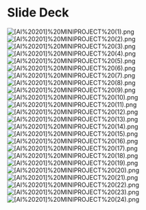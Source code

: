 # Slide Deck

![[AI%20201]%20MINIPROJECT%20(1).png]([AI%20201]%20MINIPROJECT%20(1).png)
![[AI%20201]%20MINIPROJECT%20(2).png]([AI%20201]%20MINIPROJECT%20(2).png)
![[AI%20201]%20MINIPROJECT%20(3).png]([AI%20201]%20MINIPROJECT%20(3).png)
![[AI%20201]%20MINIPROJECT%20(4).png]([AI%20201]%20MINIPROJECT%20(4).png)
![[AI%20201]%20MINIPROJECT%20(5).png]([AI%20201]%20MINIPROJECT%20(5).png)
![[AI%20201]%20MINIPROJECT%20(6).png]([AI%20201]%20MINIPROJECT%20(6).png)
![[AI%20201]%20MINIPROJECT%20(7).png]([AI%20201]%20MINIPROJECT%20(7).png)
![[AI%20201]%20MINIPROJECT%20(8).png]([AI%20201]%20MINIPROJECT%20(8).png)
![[AI%20201]%20MINIPROJECT%20(9).png]([AI%20201]%20MINIPROJECT%20(9).png)
![[AI%20201]%20MINIPROJECT%20(10).png]([AI%20201]%20MINIPROJECT%20(10).png)
![[AI%20201]%20MINIPROJECT%20(11).png]([AI%20201]%20MINIPROJECT%20(11).png)
![[AI%20201]%20MINIPROJECT%20(12).png]([AI%20201]%20MINIPROJECT%20(12).png)
![[AI%20201]%20MINIPROJECT%20(13).png]([AI%20201]%20MINIPROJECT%20(13).png)
![[AI%20201]%20MINIPROJECT%20(14).png]([AI%20201]%20MINIPROJECT%20(14).png)
![[AI%20201]%20MINIPROJECT%20(15).png]([AI%20201]%20MINIPROJECT%20(15).png)
![[AI%20201]%20MINIPROJECT%20(16).png]([AI%20201]%20MINIPROJECT%20(16).png)
![[AI%20201]%20MINIPROJECT%20(17).png]([AI%20201]%20MINIPROJECT%20(17).png)
![[AI%20201]%20MINIPROJECT%20(18).png]([AI%20201]%20MINIPROJECT%20(18).png)
![[AI%20201]%20MINIPROJECT%20(19).png]([AI%20201]%20MINIPROJECT%20(19).png)
![[AI%20201]%20MINIPROJECT%20(20).png]([AI%20201]%20MINIPROJECT%20(20).png)
![[AI%20201]%20MINIPROJECT%20(21).png]([AI%20201]%20MINIPROJECT%20(21).png)
![[AI%20201]%20MINIPROJECT%20(22).png]([AI%20201]%20MINIPROJECT%20(22).png)
![[AI%20201]%20MINIPROJECT%20(23).png]([AI%20201]%20MINIPROJECT%20(23).png)
![[AI%20201]%20MINIPROJECT%20(24).png]([AI%20201]%20MINIPROJECT%20(24).png)